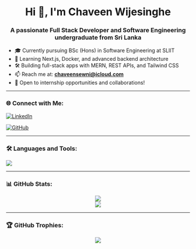 <h1 align="center">Hi 👋, I'm Chaveen Wijesinghe</h1>
<h3 align="center">A passionate Full Stack Developer and Software Engineering undergraduate from Sri Lanka</h3>

- 🎓 Currently pursuing BSc (Hons) in Software Engineering at SLIIT  
- 🌱 Learning Next.js, Docker, and advanced backend architecture  
- 🛠️ Building full-stack apps with MERN, REST APIs, and Tailwind CSS  
- 📫 Reach me at: **chaveensewni@icloud.com**  
- 💼 Open to internship opportunities and collaborations!

---

### 🌐 Connect with Me:
[![LinkedIn](https://img.shields.io/badge/LinkedIn-blue?style=flat&logo=linkedin)](www.linkedin.com/in/chaveen-sewni-wijesinghe)

[![GitHub](https://img.shields.io/badge/GitHub-%2312100E.svg?style=flat&logo=github&logoColor=white)](https://github.com/chaveenn)

---

### 🛠️ Languages and Tools:
<p>
  <img src="https://skillicons.dev/icons?i=javascript,react,nodejs,express,mongodb,mysql,html,css,tailwind,java,python,git,figma,docker,vercel" />
</p>

---

### 📊 GitHub Stats:
<p align="center">
  <img src="https://github-readme-stats.vercel.app/api?username=chaveenn&show_icons=true&theme=tokyonight" />
  <br />
  <img src="https://github-readme-stats.vercel.app/api/top-langs/?username=chaveenn&layout=compact&theme=tokyonight" />
</p>

---

### 🏆 GitHub Trophies:
<p align="center">
  <img src="https://github-profile-trophy.vercel.app/?username=chaveenn&theme=onedark&no-bg=true" />
</p>
